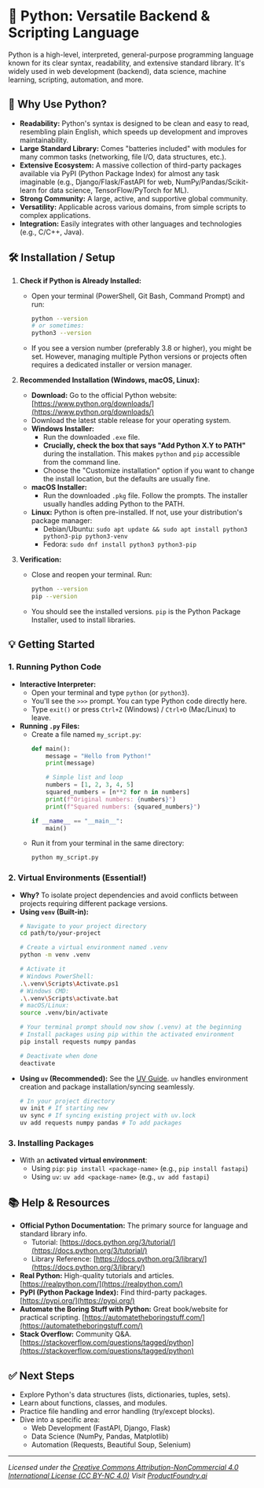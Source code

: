 # 🐍 Python: Versatile Backend & Scripting Language

Python is a high-level, interpreted, general-purpose programming language known for its clear syntax, readability, and extensive standard library. It's widely used in web development (backend), data science, machine learning, scripting, automation, and more.

## 🚀 Why Use Python?

*   **Readability:** Python's syntax is designed to be clean and easy to read, resembling plain English, which speeds up development and improves maintainability.
*   **Large Standard Library:** Comes "batteries included" with modules for many common tasks (networking, file I/O, data structures, etc.).
*   **Extensive Ecosystem:** A massive collection of third-party packages available via PyPI (Python Package Index) for almost any task imaginable (e.g., Django/Flask/FastAPI for web, NumPy/Pandas/Scikit-learn for data science, TensorFlow/PyTorch for ML).
*   **Strong Community:** A large, active, and supportive global community.
*   **Versatility:** Applicable across various domains, from simple scripts to complex applications.
*   **Integration:** Easily integrates with other languages and technologies (e.g., C/C++, Java).

## 🛠️ Installation / Setup

1.  **Check if Python is Already Installed:**
    *   Open your terminal (PowerShell, Git Bash, Command Prompt) and run:
        ```bash
        python --version 
        # or sometimes:
        python3 --version 
        ```
    *   If you see a version number (preferably 3.8 or higher), you might be set. However, managing multiple Python versions or projects often requires a dedicated installer or version manager.

2.  **Recommended Installation (Windows, macOS, Linux):**
    *   **Download:** Go to the official Python website: [https://www.python.org/downloads/](https://www.python.org/downloads/)
    *   Download the latest stable release for your operating system.
    *   **Windows Installer:**
        *   Run the downloaded `.exe` file.
        *   **Crucially, check the box that says "Add Python X.Y to PATH"** during the installation. This makes `python` and `pip` accessible from the command line.
        *   Choose the "Customize installation" option if you want to change the install location, but the defaults are usually fine.
    *   **macOS Installer:**
        *   Run the downloaded `.pkg` file. Follow the prompts. The installer usually handles adding Python to the PATH.
    *   **Linux:** Python is often pre-installed. If not, use your distribution's package manager:
        *   Debian/Ubuntu: `sudo apt update && sudo apt install python3 python3-pip python3-venv`
        *   Fedora: `sudo dnf install python3 python3-pip`

3.  **Verification:**
    *   Close and reopen your terminal. Run:
        ```bash
        python --version 
        pip --version 
        ```
    *   You should see the installed versions. `pip` is the Python Package Installer, used to install libraries.

## 💡 Getting Started

### 1. Running Python Code

*   **Interactive Interpreter:**
    *   Open your terminal and type `python` (or `python3`).
    *   You'll see the `>>>` prompt. You can type Python code directly here.
    *   Type `exit()` or press `Ctrl+Z` (Windows) / `Ctrl+D` (Mac/Linux) to leave.
*   **Running `.py` Files:**
    *   Create a file named `my_script.py`:
        ```python
        def main():
            message = "Hello from Python!"
            print(message)

            # Simple list and loop
            numbers = [1, 2, 3, 4, 5]
            squared_numbers = [n**2 for n in numbers]
            print(f"Original numbers: {numbers}")
            print(f"Squared numbers: {squared_numbers}")

        if __name__ == "__main__":
            main() 
        ```
    *   Run it from your terminal in the same directory:
        ```bash
        python my_script.py
        ```

### 2. Virtual Environments (Essential!)

*   **Why?** To isolate project dependencies and avoid conflicts between projects requiring different package versions.
*   **Using `venv` (Built-in):**
    ```bash
    # Navigate to your project directory
    cd path/to/your-project

    # Create a virtual environment named .venv
    python -m venv .venv 

    # Activate it
    # Windows PowerShell:
    .\.venv\Scripts\Activate.ps1 
    # Windows CMD:
    .\.venv\Scripts\activate.bat
    # macOS/Linux:
    source .venv/bin/activate 

    # Your terminal prompt should now show (.venv) at the beginning
    # Install packages using pip within the activated environment
    pip install requests numpy pandas

    # Deactivate when done
    deactivate 
    ```
*   **Using `uv` (Recommended):** See the [UV Guide](./UV.md). `uv` handles environment creation and package installation/syncing seamlessly.
    ```bash
    # In your project directory
    uv init # If starting new
    uv sync # If syncing existing project with uv.lock
    uv add requests numpy pandas # To add packages
    ```

### 3. Installing Packages

*   With an **activated virtual environment**:
    *   Using `pip`: `pip install <package-name>` (e.g., `pip install fastapi`)
    *   Using `uv`: `uv add <package-name>` (e.g., `uv add fastapi`)

## 📚 Help & Resources

*   **Official Python Documentation:** The primary source for language and standard library info.
    *   Tutorial: [https://docs.python.org/3/tutorial/](https://docs.python.org/3/tutorial/)
    *   Library Reference: [https://docs.python.org/3/library/](https://docs.python.org/3/library/)
*   **Real Python:** High-quality tutorials and articles. [https://realpython.com/](https://realpython.com/)
*   **PyPI (Python Package Index):** Find third-party packages. [https://pypi.org/](https://pypi.org/)
*   **Automate the Boring Stuff with Python:** Great book/website for practical scripting. [https://automatetheboringstuff.com/](https://automatetheboringstuff.com/)
*   **Stack Overflow:** Community Q&A. [https://stackoverflow.com/questions/tagged/python](https://stackoverflow.com/questions/tagged/python)

## ✅ Next Steps

*   Explore Python's data structures (lists, dictionaries, tuples, sets).
*   Learn about functions, classes, and modules.
*   Practice file handling and error handling (try/except blocks).
*   Dive into a specific area:
    *   Web Development (FastAPI, Django, Flask)
    *   Data Science (NumPy, Pandas, Matplotlib)
    *   Automation (Requests, Beautiful Soup, Selenium)

---
*Licensed under the [Creative Commons Attribution-NonCommercial 4.0 International License (CC BY-NC 4.0)](https://creativecommons.org/licenses/by-nc/4.0/)*
*Visit [ProductFoundry.ai](https://productfoundry.ai)*
